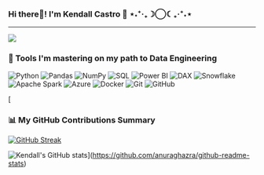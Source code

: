 ### Hi there👋! I'm Kendall Castro 🦊 ⋆˖⁺‧₊☽◯☾₊‧⁺˖⋆

---

![](https://komarev.com/ghpvc/?username=your-github-username&color=blue&style=for-the-badge)

<h3>🧰 Tools I'm mastering on my path to Data Engineering</h3>
<p>
  <!-- Programming & Data Manipulation -->
  <img alt="Python" src="https://img.shields.io/badge/Python-3776AB?style=flat-square&logo=python&logoColor=white" />
  <img alt="Pandas" src="https://img.shields.io/badge/Pandas-150458?style=flat-square&logo=pandas&logoColor=white" />
  <img alt="NumPy" src="https://img.shields.io/badge/NumPy-013243?style=flat-square&logo=numpy&logoColor=white" />
  <img alt="SQL" src="https://img.shields.io/badge/SQL-4479A1?style=flat-square&logo=postgresql&logoColor=white" />

  <!-- BI & Data Modeling -->
  <img alt="Power BI" src="https://img.shields.io/badge/Power_BI-F2C811?style=flat-square&logoColor=black" />
  <img alt="DAX" src="https://img.shields.io/badge/DAX-FF6C37?style=flat-square&logoColor=white" />

  <!-- Data Platforms & Processing -->
  <img alt="Snowflake" src="https://img.shields.io/badge/Snowflake-29B5E8?style=flat-square&logo=snowflake&logoColor=white" />
  <img alt="Apache Spark" src="https://img.shields.io/badge/Apache_Spark-E25A1C?style=flat-square&logo=apachespark&logoColor=white" />

  <!-- Cloud & DevOps -->
  <img alt="Azure" src="https://img.shields.io/badge/Microsoft_Azure-0078D4?style=flat-square&logo=microsoftazure&logoColor=white" />
  <img alt="Docker" src="https://img.shields.io/badge/Docker-2496ED?style=flat-square&logo=docker&logoColor=white" />

  <!-- Version Control -->
  <img alt="Git" src="https://img.shields.io/badge/Git-F05032?style=flat-square&logo=git&logoColor=white" />
  <img alt="GitHub" src="https://img.shields.io/badge/GitHub-181717?style=flat-square&logo=github&logoColor=white" />
</p>

[<h3>📊 My GitHub Contributions Summary</h3>

[![GitHub Streak](https://github-readme-streak-stats.demolab.com?user=KendallCW&theme=dark&ring=fb4362&fire=fb4362&currStreakNum=fb4362&currStreakLabel=fb4362&hide_border=true)](https://git.io/streak-stats)

![Kendall's GitHub stats](https://github-readme-stats.vercel.app/api?username=KendallCW&hide_border=true&show_icons=true&bg_color=151515&title_color=fb4362&icon_color=fb4362&text_bold=false&text_color=9e9e9e)](https://github.com/anuraghazra/github-readme-stats)
